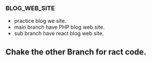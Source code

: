 ### BLOG_WEB_SITE
- practice blog we site.
- main branch have PHP blog web site.
- sub branch have react blog web site.


## Chake the other Branch for ract code.